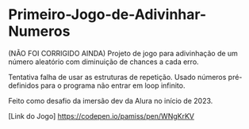 # Primeiro-Jogo-de-Adivinhar-Numeros

(NÃO FOI CORRIGIDO AINDA) Projeto de jogo para adivinhação de um número aleatório com diminuição de chances a cada erro.

Tentativa falha de usar as estruturas de repetição.
Usado números pré-definidos para o programa não entrar em loop infinito.

Feito como desafio da imersão dev da Alura no início de 2023.

[Link do Jogo] https://codepen.io/pamiss/pen/WNgKrKV
